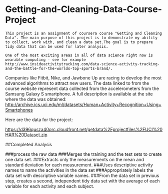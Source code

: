 # Getting-and-Cleaning-Data-Course-Project
    This project is an assignment of coursera course "Getting and Cleaning Data". The main purpose of this project is to demonstrate my ability to collect, work with, and clean a data set.The goal is to prepare tidy data that can be used for later analysis.
 
    One of the most exciting areas in all of data science right now is wearable computing - see for example http://www.insideactivitytracking.com/data-science-activity-tracking-and-the-battle-for-the-worlds-top-sports-brand/. 
Companies like Fitbit, Nike, and Jawbone Up are racing to develop the most advanced algorithms to attract new users. The data linked to from the course website represent data collected from the accelerometers from the Samsung Galaxy S smartphone. A full description is available at the site where the data was obtained: 
http://archive.ics.uci.edu/ml/datasets/Human+Activity+Recognition+Using+Smartphones

Here are the data for the project:

https://d396qusza40orc.cloudfront.net/getdata%2Fprojectfiles%2FUCI%20HAR%20Dataset.zip 


##Completed Analysis

###process the raw data
###Merges the training and the test sets to create one data set.
###Extracts only the measurements on the mean and standard deviation for each measurement.
###Uses descriptive activity names to name the activities in the data set
###Appropriately labels the data set with descriptive variable names. 
###From the data set in previous step, creates a second, independent tidy data set with the average of each variable for each activity and each subject.